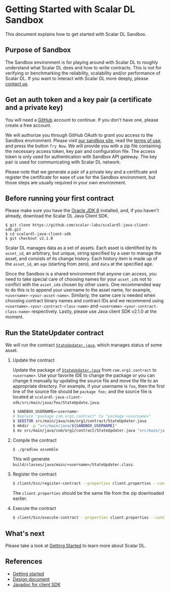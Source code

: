# Getting Started with Scalar DL Sandbox

This document explains how to get started with Scalar DL Sandbox.

## Purpose of Sandbox

The Sandbox environment is for playing around with Scalar DL to roughly understand what Scalar DL does and how to write contracts.
This is not for verifying or benchmarking the reliability, scalability and/or performance of Scalar DL.
If you want to interact with Scalar DL more deeply, please [contact us](https://scalar-labs.com/contact_us/).

## Get an auth token and a key pair (a certificate and a private key)

You will need a [GitHub](https://github.com/) account to continue.
If you don't have one, please create a free account.

We will authorize you through GitHub OAuth to grant you access to the Sandbox environment.
Please visit [our sandbox site](https://scalar-labs.com/sandbox/), read the [terms of use](https://scalar-labs.com/terms-of-use), and press the button `Try Now`.
We will provide you with a zip file containing the necessary access token, key pair and configuration file.
The access token is only used for authentication with Sandbox API gateway.
The key pair is used for communicating with Scalar DL network.

Please note that we generate a pair of a private key and a certificate and register the certificate for ease of use for the Sandbox environment, but those steps are usually required in your own environment.

## Before running your first contract 

Please make sure you have the [Oracle JDK 8](https://www.oracle.com/technetwork/java/javase/downloads/jdk8-downloads-2133151.html) installed, and, if you haven't already, download the Scalar DL Java Client SDK.

```
$ git clone https://github.com/scalar-labs/scalardl-java-client-sdk.git
$ cd scalardl-java-client-sdk
$ git checkout v2.1.0
```

Scalar DL manages data as a set of assets. Each asset is identified by its `asset_id`, an arbitrary, but unique, string specified by a user to manage the asset, and consists of its change history. Each history item is made up of the `asset_id`, an `age` (starting from zero), and `data` at the specified age.

Since the Sandbox is a shared environment that anyone can access,
you need to take special care of choosing names for your `asset_id`s not to conflict with the `asset_id`s chosen by other users.
One recommended way to do this is to append your username to the asset name, for example, `<username>-<your-asset-name>`.
Similarly, the same care is needed when choosing contract binary names and contract IDs and we recommend using `<username>.<your-contract-class-name>` and `<username>-<your-contract-class-name>` respectively.
Lastly, please use Java client SDK v2.1.0 at the moment.

## Run the StateUpdater contract

We will run the contract [`StateUpdater.java`](https://github.com/scalar-labs/scalardl-java-client-sdk/blob/master/src/main/java/com/org1/contract/StateUpdater.java), which manages status of some asset.

1. Update the contract

    Update the package of [`StateUpdater.java`](https://github.com/scalar-labs/scalardl-java-client-sdk/blob/master/src/main/java/com/org1/contract/StateUpdater.java) from `com.org1.contract` to `<username>`.
    Use your favorite IDE to change the package or you can change it manually by updating the source file and move the file to an appropriate directory.
    For example, if your username is `foo`, then the first line of the source file should be `package foo;` and the source file is located at `scalardl-java-client-sdk/src/main/java/foo/StateUpdate.java`.

    ```bash
    $ SANDBOX_USERNAME=<username>
    # Replace "package com.org1.contract" to "package <username>"
    $ $EDITOR src/main/java/com/org1/contract/StateUpdater.java
    $ mkdir -p "src/main/java/${SANDBOX_USERNAME}"
    $ mv src/main/java/com/org1/contract/StateUpdater.java "src/main/java/${SANDBOX_USERNAME}/"
    ```

2. Compile the contract

    ```bash
    $ ./gradlew assemble
    ```

    This will generate `build/classes/java/main/<username>/StateUpdater.class`.

3. Register the contract

    ```bash
    $ client/bin/register-contract --properties client.properties --contract-id "${SANDBOX_USERNAME}-StateUpdater" --contract-binary-name "${SANDBOX_USERNAME}.StateUpdater" --contract-class-file "build/classes/java/main/${SANDBOX_USERNAME}/StateUpdater.class"
    ```

    The `client.properties` should be the same file from the zip downloaded earlier.

4. Execute the contract

    ```bash
    $ client/bin/execute-contract --properties client.properties --contract-id "${SANDBOX_USERNAME}-StateUpdater" --contract-argument "{\"asset_id\": \"${SANDBOX_USERNAME}-myasset\", \"state\": 3}"
    ```
 
## What's next

Please take a look at [Getting Started](getting-started.md) to learn more about Scalar DL. 

## References

* [Getting started](getting-started.md)
* [Design document](design.md)
* [Javadoc for client SDK](https://scalar-labs.github.io/scalardl/javadoc/client/)
